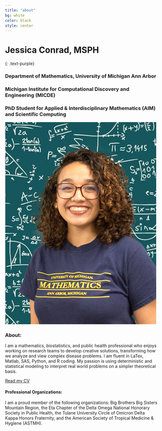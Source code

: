 ```yaml
---
title: "about"
bg: white
color: black
style: center 
---
```


# Jessica Conrad, MSPH
{: .text-purple}

### Department of Mathematics, University of Michigan Ann Arbor
### Michigan Institute for Computational Discovery and Engineering (MICDE)
### PhD Student for Applied & Interdisciplinary Mathematics (AIM) and Scientific Computing


<img src="./img/Conrad, Jessie_2021.jpg" alt="drawing" width="500"/>

### About:
I am a mathematics, biostatistics, and public health professional who enjoys working on research teams to develop creative solutions, transforming how we analyze and view complex disease problems. 
I am fluent in LaTex, Matlab, SAS, Python, and R coding. 
My passion is using deterministic and statistical modeling to interpret real world problems on a simpler theoretical basis.

[Read my CV](./pdf/Conrad_LongCV_2021.pdf)

#### Professional Organizations:
I am a proud member of the following organizations: Big Brothers Big Sisters Mountain Region, the Eta Chapter of the Delta Omega National Honorary Society in Public Health, the Tulane University Circle of Omicron Delta Kappa Honors Fraternity, and the American Society of Tropical Medicine & Hygiene (ASTMH).

[//]: <> (and the Society of Advancing Chicanos/Hispanics & Native Americans in Science SACNAS, the Rotary Club of Los Alamos of Rotary International)


